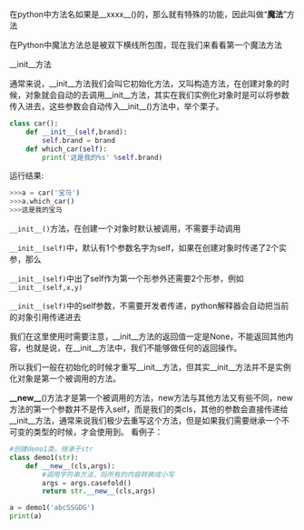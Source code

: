 在python中方法名如果是\_\_xxxx\_\_\(\)的，那么就有特殊的功能，因此叫做“**魔法**”方法

在Python中魔法方法总是被双下横线所包围，现在我们来看看第一个魔法方法

\_\_init\_\_方法

通常来说，\_\_init\_\_方法我们会叫它初始化方法，又叫构造方法，在创建对象的时候，对象就会自动的去调用\_\_init\_\_方法，其实在我们实例化对象时是可以将参数传入进去，这些参数会自动传入\_\_init\_\_\(\)方法中，举个栗子。

```py
class car():
    def __init__(self,brand):
        self.brand = brand
    def which_car(self):
        print('这是我的%s' %self.brand)
```

运行结果:

```py
>>>a = car('宝马')
>>>a.which_car()
>>>这是我的宝马
```

`__init__()`方法，在创建一个对象时默认被调用，不需要手动调用

`__init__(self)`中，默认有1个参数名字为self，如果在创建对象时传递了2个实参，那么

`__init__(self)`中出了self作为第一个形参外还需要2个形参，例如`__init__(self,x,y)`

`__init__(self)`中的self参数，不需要开发者传递，python解释器会自动把当前的对象引用传递进去

我们在这里使用时需要注意，\_\_init\_\_方法的返回值一定是None，不能返回其他内容，也就是说，在\_\_init\_\_方法中，我们不能够做任何的返回操作。

所以我们一般在初始化的时候才重写\_\_init\_\_方法，但其实\_\_init\_\_方法并不是实例化对象是第一个被调用的方法。

**\_\_new\_\_**()方法才是第一个被调用的方法，new方法与其他方法又有些不同，new方法的第一个参数并不是传入self，而是我们的类cls，其他的参数会直接传递给\_\_init\_\_方法，通常来说我们极少去重写这个方法，但是如果我们需要继承一个不可变的类型的时候，才会使用到。
看例子：

```py
#创建demo1类，继承于str
class demo1(str):
    def __new__(cls,args):
        #调用字符串方法，将所有的内容转换成小写
        args = args.casefold()
        return str.__new__(cls,args)

a = demo1('abcSSGDG')
print(a)

```


